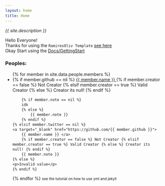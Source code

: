 ```yaml
---
layout: home
title: Home
---
```


<p><i>{{ site.description }}</i></p>

Hello Everyone!\
Thanks for using the `RamiresOliv Template` <a href="">see here</a>\
Okay Start using the <a href="Docs/GettingStart">Docs/GettingStart</a>

<h3>Peoples:</h3>
<ul>
{% for member in site.data.people.members %}
  <li>
    {% if member.github == nil %}
    <a target="_blank" href="https://twitter.com/{{ member.twitter }}">
      {{ member.name }} </a>
        {% if member.creator == false %} Not Creator {% elsif member.creator == true %} Valid Creator {% else %} Creator its null! {% endif %}

        {% if member.note == nil %}
        idk
        {% else %}
            {{ member.note }}
        {% endif %}
    {% elsif member.twitter == nil %}
    <a target="_blank" href="https://github.com/{{ member.github }}">
        {{ member.name }} </a>
        {% if member.creator == false %} Not Creator {% elsif member.creator == true %} Valid Creator {% else %} Creator its null! {% endif %}
        {{ member.note }}
    {% else %}
    <p>Invalid value</p>
    {% endif %}

  </li>
{% endfor %}
<small>see the tutorial on how to use <a id="Button" onclick="peoplefileopen()" style="cursor: pointer;">yml and jekyll</a></small>
<small id="ShowCreditsPeople"></small>
</ul>

<script>
    var peoplefileopenned = false

    var sel = document.getElementById("Button").getSelection();
    sel.removeAllRanges();
    
    function peoplefileopen() {
        if (peoplefileopenned == true) {
            peoplefileopenned = false;
            document.getElementById("ShowCreditsPeople").innerHTML = ""
        } else {
            peoplefileopenned = true;
            document.getElementById("ShowCreditsPeople").innerHTML = `
            {% highlight yml %}members:
    - name: Gabriel Ramires
      creator: true
      github: gabrielramires

    - name: Arthur Ft
      creator: false
      github: ArthurFt
      note: "(Test User)"{% endhighlight %}
    
    <a target="_blank" href="Assets/Images/CodeScreamShoot1.png"><img src="Assets/Images/CodeScreamShoot1.png" alt="Code Scream Shoot (UNLOADED)"></a>
    <small>See this <a href="https://gist.github.com/gabrielramires/22652461638c32cfcb7f138140494800">Code</a> in Github</small>`

            
        }
    }
</script>
